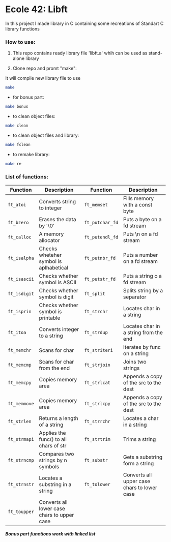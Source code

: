 # Ecole 42: Libft
In this project I made library in C containing some recreations of Standart C library functions

### How to use:

1) This repo contains ready library file 'libft.a' whih can be used as stand-alone library

2) Clone repo and promt "make":

It will compile new library file to use

```Bash
make
```

* for bonus part:

```Bash
make bonus
```

* to clean object files:
```Bash
make clean
```

* to clean object files and library:
```Bash
make fclean
```

* to remake library:
```Bash
make re
```

### List of functions:

| Function | Description | Function | Description
| --- | --- | --- | --- |
| `ft_atoi` | Converts string to integer | `ft_memset` | Fills memory with a const byte |
| `ft_bzero` | Erases the data by '\0' | `ft_putchar_fd` | Puts a byte on a fd stream |
| `ft_calloc` | A memory allocator | `ft_putendl_fd` | Puts \n on a fd stream|
| `ft_isalpha` | Checks wheteher symbol is aplhabetical | `ft_putnbr_fd` | Puts a number on a fd stream|
| `ft_isascii`| Checks whether symbol is ASCII | `ft_putstr_fd` | Puts a string o a fd stream |
| `ft_isdigit` | Checks whether symbol is digit | `ft_split` | Splits string by a separator |
| `ft_isprin` | Checks whether symbol is printable | `ft_strchr` | Locates char in a string |
| `ft_itoa` | Converts integer to a string | `ft_strdup` | Locates char in a string from the end|
| `ft_memchr` | Scans for char | `ft_striteri` | Iterates by func on a string |
| `ft_memcmp` | Scans for char from the end | `ft_strjoin` | Joins two strings |
| `ft_memcpy` | Copies memory area | `ft_strlcat` | Appends a copy of the src to the dest |
| `ft_memmove` | Copies memory area | `ft_strlcpy` | Appends a copy of the src to the dest |
| `ft_strlen` | Returns a length of a string | `ft_strrchr` | Locates a char in a string |
| `ft_strmapi` | Applies the func() to all chars of str | `ft_strtrim` | Trims a string |
| `ft_strncmp` | Compares two strings by n symbols | `ft_substr` | Gets a substring form a string |
| `ft_strnstr` | Locates a substring in a string | `ft_tolower` | Converts all upper case chars to lower case |
| `ft_toupper` | Converts all lower case chars to upper case |

***Bonus part functions work with linked list***

